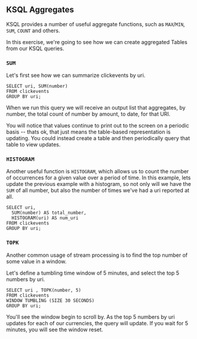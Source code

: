 ## KSQL Aggregates

KSQL provides a number of useful aggregate functions, such as `MAX`/`MIN`, `SUM`, `COUNT` and
others.

In this exercise, we're going to see how we can create aggregated Tables from our KSQL queries.

### `SUM`

Let's first see how we can summarize clickevents by uri.

```
SELECT uri, SUM(number)
FROM clickevents
GROUP BY uri;
```

When we run this query we will receive an output list that aggregates, by number, the total count
of number by amount, to date, for that URI.

You will notice that values continue to print out to the screen on a periodic basis -- thats ok,
that just means the table-based representation is updating. You could instead create a table and
then periodically query that table to view updates.

### `HISTOGRAM`

Another useful function is `HISTOGRAM`, which allows us to count the number of occurrences for a
given value over a period of time. In this example, lets update the previous example with a
histogram, so not only will we have the `SUM` of all number, but also the number of times we've
had a uri reported at all.

```
SELECT uri,
  SUM(number) AS total_number,
  HISTOGRAM(uri) AS num_uri
FROM clickevents
GROUP BY uri;
```

### `TOPK`

Another common usage of stream processing is to find the top number of some value in a window.

Let's define a tumbling time window of 5 minutes, and select the top 5 numbers by uri.

```
SELECT uri , TOPK(number, 5)
FROM clickevents
WINDOW TUMBLING (SIZE 30 SECONDS)
GROUP BY uri;
```

You'll see the window begin to scroll by. As the top 5 numbers by uri updates for each of our
currencies, the query will update. If you wait for 5 minutes, you will see the window reset.
